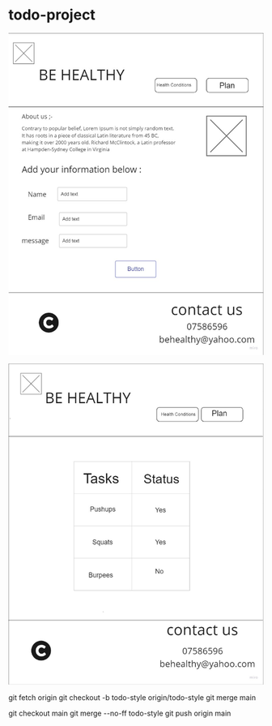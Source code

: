 # todo-project
![about page](/imade/aboutbage.jpg)

![home page](/imade/homebage.jpg)

git fetch origin
git checkout -b todo-style origin/todo-style
git merge main

git checkout main
git merge --no-ff todo-style
git push origin main
